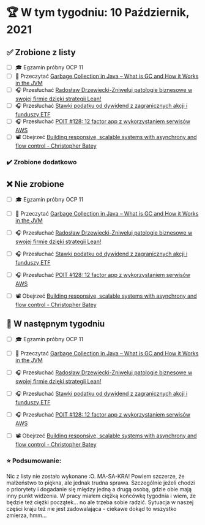 # 🏆 W tym tygodniu: 10 Październik, 2021


## ✅ Zrobione z listy
- [ ] 🎓 Egzamin próbny OCP 11
- [ ] 📗 Przeczytać [Garbage Collection in Java – What is GC and How it Works in the JVM](https://www.freecodecamp.org/news/garbage-collection-in-java-what-is-gc-and-how-it-works-in-the-jvm/) 
- [ ] 🎧 Przesłuchać [Radosław Drzewiecki-Zniweluj patologie biznesowe w swojej firmie dzięki strategii Lean!](https://zaprojektujswojezycie.pl/radoslaw-drzewiecki-zniweluj-patologie-biznesowe-w-swojej-firmie-dzieki-strategii-lean/)
- [ ] 🎧 Przesłuchać [Stawki podatku od dywidend z zagranicznych akcji i funduszy ETF](https://inwestomat.eu/stawki-podatku-od-dywidend-z-zagranicznych-akcji-i-funduszy-etf/)
- [ ] 🎧 Przesłuchać [POIT #128: 12 factor app z wykorzystaniem serwisów AWS](https://porozmawiajmyoit.pl/poit-128-12-factor-app-z-wykorzystaniem-serwisow-aws/)
- [ ] 📽️ Obejrzeć [Building responsive, scalable systems with asynchrony and flow control - Christopher Batey](https://youtu.be/ReEhicJ4kog)

### ✔️ Zrobione dodatkowo


## ❌ Nie zrobione
- [ ] 🎓 Egzamin próbny OCP 11
- [ ] 📗 Przeczytać [Garbage Collection in Java – What is GC and How it Works in the JVM](https://www.freecodecamp.org/news/garbage-collection-in-java-what-is-gc-and-how-it-works-in-the-jvm/) 
- [ ] 🎧 Przesłuchać [Radosław Drzewiecki-Zniweluj patologie biznesowe w swojej firmie dzięki strategii Lean!](https://zaprojektujswojezycie.pl/radoslaw-drzewiecki-zniweluj-patologie-biznesowe-w-swojej-firmie-dzieki-strategii-lean/)
- [ ] 🎧 Przesłuchać [Stawki podatku od dywidend z zagranicznych akcji i funduszy ETF](https://inwestomat.eu/stawki-podatku-od-dywidend-z-zagranicznych-akcji-i-funduszy-etf/)
- [ ] 🎧 Przesłuchać [POIT #128: 12 factor app z wykorzystaniem serwisów AWS](https://porozmawiajmyoit.pl/poit-128-12-factor-app-z-wykorzystaniem-serwisow-aws/)
- [ ] 📽️ Obejrzeć [Building responsive, scalable systems with asynchrony and flow control - Christopher Batey](https://youtu.be/ReEhicJ4kog)


## 📝 W następnym tygodniu
- [ ] 🎓 Egzamin próbny OCP 11
- [ ] 📗 Przeczytać [Garbage Collection in Java – What is GC and How it Works in the JVM](https://www.freecodecamp.org/news/garbage-collection-in-java-what-is-gc-and-how-it-works-in-the-jvm/) 
- [ ] 🎧 Przesłuchać [Radosław Drzewiecki-Zniweluj patologie biznesowe w swojej firmie dzięki strategii Lean!](https://zaprojektujswojezycie.pl/radoslaw-drzewiecki-zniweluj-patologie-biznesowe-w-swojej-firmie-dzieki-strategii-lean/)
- [ ] 🎧 Przesłuchać [Stawki podatku od dywidend z zagranicznych akcji i funduszy ETF](https://inwestomat.eu/stawki-podatku-od-dywidend-z-zagranicznych-akcji-i-funduszy-etf/)
- [ ] 🎧 Przesłuchać [POIT #128: 12 factor app z wykorzystaniem serwisów AWS](https://porozmawiajmyoit.pl/poit-128-12-factor-app-z-wykorzystaniem-serwisow-aws/)
- [ ] 📽️ Obejrzeć [Building responsive, scalable systems with asynchrony and flow control - Christopher Batey](https://youtu.be/ReEhicJ4kog)


### ⭐ Podsumowanie:
Nic z listy nie zostało wykonane :O. MA-SA-KRA! Powiem szczerze, że małżeństwo to piękna, ale jednak trudna sprawa. Szczególnie jeżeli chodzi o priorytety i dogadanie się między jedną a drugą osobą, gdzie obie mają inny punkt widzenia. W pracy miałem ciężką końcówkę tygodnia i wiem, że będzie też ciężki początek... no ale trzeba sobie radzić. Sytuacja w naszej części kraju też nie jest zadowalająca - ciekawe dokąd to wszystko zmierza, hmm...
